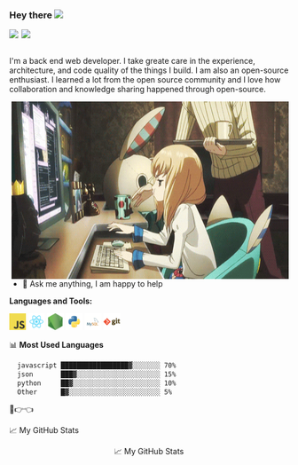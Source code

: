 ### Hey there <img src="https://media.giphy.com/media/hvRJCLFzcasrR4ia7z/giphy.gif" width="25px">
<a href="#">
  <img align="left" width="22px" src="https://raw.githubusercontent.com/peterthehan/peterthehan/master/assets/discord.svg" />
</a>
<a href="https://open.spotify.com/user/gusanches601">
  <img align="left" width="22px" src="https://raw.githubusercontent.com/peterthehan/peterthehan/master/assets/spotify.svg" />
</a>
 
 <br />
 <br />
 
 I'm a back end web developer. I take greate care in the experience, architecture, and code quality of the things I build.
 I am also an open-source enthusiast. I learned a lot from the open source community and I love how collaboration and knowledge sharing happened through open-source.
 
 
 <img align="right" alt="GIF" src="https://github.com/KuroshiD/KuroshiD/blob/main/e18518c6d24257c6fb02e3c95a862d85.gif?raw=true" width="500px" height="320px" />
 
 - 💬 Ask me anything, I am happy to help
 
 **Languages and Tools:**

<code><img height="30" src="https://raw.githubusercontent.com/github/explore/80688e429a7d4ef2fca1e82350fe8e3517d3494d/topics/javascript/javascript.png"></code>
<code><img height="30" src="https://raw.githubusercontent.com/github/explore/80688e429a7d4ef2fca1e82350fe8e3517d3494d/topics/react/react.png"></code>
<code><img height="30" src="https://raw.githubusercontent.com/github/explore/80688e429a7d4ef2fca1e82350fe8e3517d3494d/topics/nodejs/nodejs.png"></code>
<code><img height="30" src="https://raw.githubusercontent.com/github/explore/80688e429a7d4ef2fca1e82350fe8e3517d3494d/topics/python/python.png"></code>
<code><img height="30" src="https://raw.githubusercontent.com/github/explore/80688e429a7d4ef2fca1e82350fe8e3517d3494d/topics/mysql/mysql.png"></code>
<code><img height="30" src="https://raw.githubusercontent.com/github/explore/80688e429a7d4ef2fca1e82350fe8e3517d3494d/topics/git/git.png"></code>

📊 **Most Used Languages**
<!--START_SECTION:section-->
```text
  javascript █████████████████▓░░░░░░░ 70%
  json       ███▓░░░░░░░░░░░░░░░░░░░░░ 15%
  python     ██▓░░░░░░░░░░░░░░░░░░░░░░ 10%
  Other      █▓░░░░░░░░░░░░░░░░░░░░░░░ 5%
```
<!--END_SECTION:section-->


🥺👉👈

📈 My GitHub Stats

<p align="center"> 📈 My GitHub Stats 
<img src="https://github-readme-stats.vercel.app/api?username=KuroshiD&theme=dracula" align="/>

 
